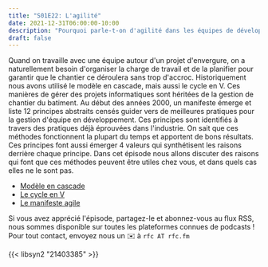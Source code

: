 ```yaml
---
title: "S01E22: L'agilité"
date: 2021-12-31T06:00:00-10:00
description: "Pourquoi parle-t-on d'agilité dans les équipes de développement aujourd'hui ? C'est quoi ia ça ?"
draft: false
---
```


Quand on travaille avec une équipe autour d'un projet d'envergure, on a naturellement besoin d'organiser la charge de travail et de la planifier pour garantir que le chantier ce déroulera sans trop d'accroc. Historiquement nous avons utilisé le modèle en cascade, mais aussi le cycle en V. Ces manières de gérer des projets informatiques sont héritées de la gestion de chantier du batiment. Au début des années 2000, un manifeste émerge et liste 12 principes abstraits censés guider vers de meilleures pratiques pour la gestion d'équipe en développement. Ces principes sont identifiés à travers des pratiques déjà éprouvées dans l'industrie. On sait que ces méthodes fonctionnent la plupart du temps et apportent de bons résultats. Ces principes font aussi émerger 4 valeurs qui synthétisent les raisons derrière chaque principe.
Dans cet épisode nous allons discuter des raisons qui font que ces méthodes peuvent être utiles chez vous, et dans quels cas elles ne le sont pas.


* [Modèle en cascade](https://fr.wikipedia.org/wiki/Mod%C3%A8le_en_cascade)
* [Le cycle en V](https://fr.wikipedia.org/wiki/Cycle_en_V)
* [Le manifeste agile](https://agilemanifesto.org/)

Si vous avez apprécié l'épisode, partagez-le et abonnez-vous au flux RSS, nous sommes disponible sur toutes les plateformes connues de podcasts !
Pour tout contact, envoyez nous un ✉️  à `rfc AT rfc.fm`

{{< libsyn2 "21403385" >}}

